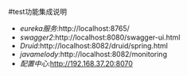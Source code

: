#test功能集成说明
- *eureka服务*:http://localhost:8765/
- *swagger2*:http://localhost:8080/swagger-ui.html
- *Druid*:http://localhost:8082/druid/spring.html
- *javamelody*:http://localhost:8082/monitoring
- *配置中心*:http://192.168.37.20:8070